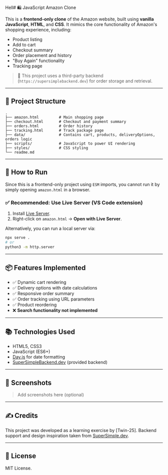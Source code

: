 Hell# 🛍️ JavaScript Amazon Clone

This is a **frontend-only clone** of the Amazon website, built using **vanilla JavaScript**, **HTML**, and **CSS**. It mimics the core functionality of Amazon's shopping experience, including:

- Product listing
- Add to cart
- Checkout summary
- Order placement and history
- "Buy Again" functionality
- Tracking page

> 🔗 This project uses a third-party backend (`https://supersimplebackend.dev`) for order storage and retrieval.

---

## 📁 Project Structure

```
.
├── amazon.html         # Main shopping page
├── checkout.html       # Checkout and payment summary
├── orders.html         # Order history
├── tracking.html       # Track package page
├── data/               # Contains cart, products, deliveryOptions, orders logic
├── scripts/            # JavaScript to power UI rendering
├── styles/             # CSS styling
└── readme.md
```

---

## 🚀 How to Run

Since this is a frontend-only project using `ESM` imports, you cannot run it by simply opening `amazon.html` in a browser.

### ✅ Recommended: Use Live Server (VS Code extension)

1. Install [Live Server](https://marketplace.visualstudio.com/items?itemName=ritwickdey.LiveServer).
2. Right-click on `amazon.html` → **Open with Live Server**.

Alternatively, you can run a local server via:

```bash
npx serve .
# or
python3 -m http.server
```

---

## 📦 Features Implemented

- ✅ Dynamic cart rendering
- ✅ Delivery options with date calculations
- ✅ Responsive order summary
- ✅ Order tracking using URL parameters
- ✅ Product reordering
- ❌ **Search functionality not implemented**

---

## 📚 Technologies Used

- HTML5, CSS3
- JavaScript (ES6+)
- [Day.js](https://day.js.org/) for date formatting
- [SuperSimpleBackend.dev](https://supersimple.dev/projects/amazon) (provided backend)

---

## 📸 Screenshots

> Add screenshots here (optional)

---

## ✍️ Credits

This project was developed as a learning exercise by [Twin-25]. Backend support and design inspiration taken from [SuperSimple.dev](https://supersimple.dev/).

---

## 📄 License

MIT License.
